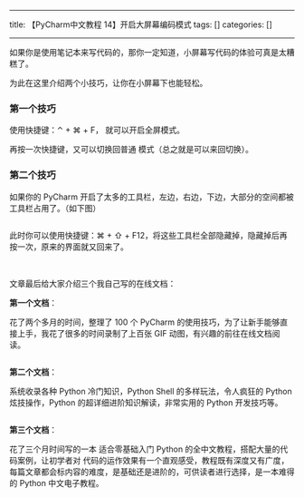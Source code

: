 
--- 
title:  【PyCharm中文教程  14】开启大屏幕编码模式 
tags: []
categories: [] 

---
如果你是使用笔记本来写代码的，那你一定知道，小屏幕写代码的体验可真是太糟糕了。

为此在这里介绍两个小技巧，让你在小屏幕下也能轻松。

### 第一个技巧

使用快捷键：⌃ + ⌘ + F， 就可以开启全屏模式。

再按一次快捷键，又可以切换回普通 模式（总之就是可以来回切换）。

### 第二个技巧

如果你的 PyCharm 开启了太多的工具栏，左边，右边，下边，大部分的空间都被工具栏占用了。（如下图）

<img src="https://img-blog.csdnimg.cn/20210311121247399.png" alt="">

此时你可以使用快捷键：⌘ + ⇧ + F12，将这些工具栏全部隐藏掉，隐藏掉后再按一次，原来的界面就又回来了。

<img src="https://img-blog.csdnimg.cn/20210311121249395.png" alt="">

<img src="https://img-blog.csdnimg.cn/2021031112125081.png" alt="">

文章最后给大家介绍三个我自己写的在线文档：

**第一个文档**：

花了两个多月的时间，整理了 100 个 PyCharm 的使用技巧，为了让新手能够直接上手，我花了很多的时间录制了上百张 GIF 动图，有兴趣的前往在线文档阅读。

<img src="https://img-blog.csdnimg.cn/20210311121252832.png" alt="">

**第二个文档**：

系统收录各种 Python 冷门知识，Python Shell 的多样玩法，令人疯狂的 Python 炫技操作，Python 的超详细进阶知识解读，非常实用的 Python 开发技巧等。

<img src="https://img-blog.csdnimg.cn/20210311121253511.png" alt="">

**第三个文档**：

花了三个月时间写的一本 适合零基础入门 Python 的全中文教程，搭配大量的代码案例，让初学者对 代码的运作效果有一个直观感受，教程既有深度又有广度，每篇文章都会标内容的难度，是基础还是进阶的，可供读者进行选择，是一本难得的 Python 中文电子教程。

<img src="https://img-blog.csdnimg.cn/2021031112125423.png" alt="">
